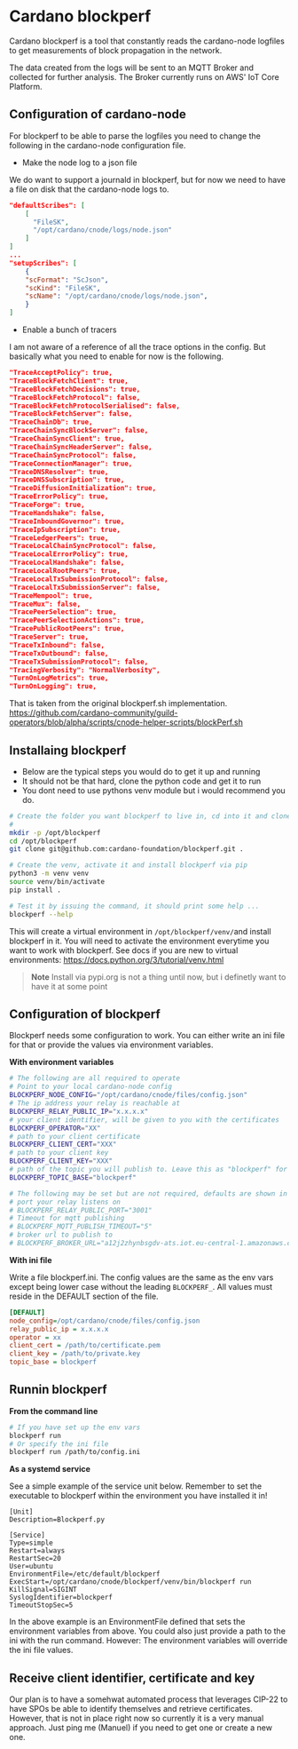 # Cardano blockperf

Cardano blockperf is a tool that constantly reads the cardano-node logfiles
to get measurements of block propagation in the network.

The data created from the logs will be sent to an MQTT Broker and collected for
further analysis. The Broker currently runs on AWS' IoT Core Platform.

## Configuration of cardano-node

For blockperf to be able to parse the logfiles you need to change the following
in the cardano-node configuration file.

* Make the node log to a json file

We do want to support a journald in blockperf, but for now we need to have
a file on disk that the cardano-node logs to.

```json
"defaultScribes": [
    [
      "FileSK",
      "/opt/cardano/cnode/logs/node.json"
    ]
]
...
"setupScribes": [
    {
    "scFormat": "ScJson",
    "scKind": "FileSK",
    "scName": "/opt/cardano/cnode/logs/node.json",
    }
]
```

* Enable a bunch of tracers

I am not aware of a reference of all the trace options in the config.
But basically what you need to enable for now is the following.

```json
"TraceAcceptPolicy": true,
"TraceBlockFetchClient": true,
"TraceBlockFetchDecisions": true,
"TraceBlockFetchProtocol": false,
"TraceBlockFetchProtocolSerialised": false,
"TraceBlockFetchServer": false,
"TraceChainDb": true,
"TraceChainSyncBlockServer": false,
"TraceChainSyncClient": true,
"TraceChainSyncHeaderServer": false,
"TraceChainSyncProtocol": false,
"TraceConnectionManager": true,
"TraceDNSResolver": true,
"TraceDNSSubscription": true,
"TraceDiffusionInitialization": true,
"TraceErrorPolicy": true,
"TraceForge": true,
"TraceHandshake": false,
"TraceInboundGovernor": true,
"TraceIpSubscription": true,
"TraceLedgerPeers": true,
"TraceLocalChainSyncProtocol": false,
"TraceLocalErrorPolicy": true,
"TraceLocalHandshake": false,
"TraceLocalRootPeers": true,
"TraceLocalTxSubmissionProtocol": false,
"TraceLocalTxSubmissionServer": false,
"TraceMempool": true,
"TraceMux": false,
"TracePeerSelection": true,
"TracePeerSelectionActions": true,
"TracePublicRootPeers": true,
"TraceServer": true,
"TraceTxInbound": false,
"TraceTxOutbound": false,
"TraceTxSubmissionProtocol": false,
"TracingVerbosity": "NormalVerbosity",
"TurnOnLogMetrics": true,
"TurnOnLogging": true,
```

That is taken from the original blockperf.sh implementation.
https://github.com/cardano-community/guild-operators/blob/alpha/scripts/cnode-helper-scripts/blockPerf.sh

## Installaing blockperf

* Below are the typical steps you would do to get it up and running
* It should not be that hard, clone the python code and get it to run
* You dont need to use pythons venv module but i would recommend you do.

```bash
# Create the folder you want blockperf to live in, cd into it and clone the repo
#
mkdir -p /opt/blockperf
cd /opt/blockperf
git clone git@github.com:cardano-foundation/blockperf.git .

# Create the venv, activate it and install blockperf via pip
python3 -m venv venv
source venv/bin/activate
pip install .

# Test it by issuing the command, it should print some help ...
blockperf --help
```

This will create a virtual environment in `/opt/blockperf/venv/`and install
blockperf in it. You will need to activate the environment everytime you
want to work with blockperf. See docs if you are new to virtual environments:
https://docs.python.org/3/tutorial/venv.html

> **Note**
> Install via pypi.org is not a thing until now, but i definetly want to
> have it at some point



## Configuration of blockperf

Blockperf needs some configuration to work. You can either write an ini
file for that or provide the values via environment variables.

**With environment variables**

```bash
# The following are all required to operate
# Point to your local cardano-node config
BLOCKPERF_NODE_CONFIG="/opt/cardano/cnode/files/config.json"
# The ip address your relay is reachable at
BLOCKPERF_RELAY_PUBLIC_IP="x.x.x.x"
# your client identifier, will be given to you with the certificates
BLOCKPERF_OPERATOR="XX"
# path to your client certificate
BLOCKPERF_CLIENT_CERT="XXX"
# path to your client key
BLOCKPERF_CLIENT_KEY="XXX"
# path of the topic you will publish to. Leave this as "blockperf" for now
BLOCKPERF_TOPIC_BASE="blockperf"

# The following may be set but are not required, defaults are shown in examples
# port your relay listens on
# BLOCKPERF_RELAY_PUBLIC_PORT="3001"
# Timeout for mqtt publishing
# BLOCKPERF_MQTT_PUBLISH_TIMEOUT="5"
# broker url to publish to
# BLOCKPERF_BROKER_URL="a12j2zhynbsgdv-ats.iot.eu-central-1.amazonaws.com"
```

**With ini file**

Write a file blockperf.ini. The config values are the same as the env vars
except being lower case without the leading `BLOCKPERF_`. All values must
reside in the DEFAULT section of the file.

```ini
[DEFAULT]
node_config=/opt/cardano/cnode/files/config.json
relay_public_ip = x.x.x.x
operator = xx
client_cert = /path/to/certificate.pem
client_key = /path/to/private.key
topic_base = blockperf
```

## Runnin blockperf



**From the command line**

```bash
# If you have set up the env vars
blockperf run
# Or specify the ini file
blockperf run /path/to/config.ini
```

**As a systemd service**

See a simple example of the service unit below. Remember to set the
executable to blockperf within the environment you have installed it in!

```
[Unit]
Description=Blockperf.py

[Service]
Type=simple
Restart=always
RestartSec=20
User=ubuntu
EnvironmentFile=/etc/default/blockperf
ExecStart=/opt/cardano/cnode/blockperf/venv/bin/blockperf run
KillSignal=SIGINT
SyslogIdentifier=blockperf
TimeoutStopSec=5
```

In the above example is an EnvironmentFile defined that sets the environment
variables from above. You could also just provide a path to the ini with
the run command. However: The environment variables will override the ini file
values.

## Receive client identifier, certificate and key

Our plan is to have a somehwat automated process that leverages CIP-22 to
have SPOs be able to identify themselves and retrieve certificates.
However, that is not in place right now so currently it is a  very manual
approach. Just ping me (Manuel) if you need to get one or create a new one.
